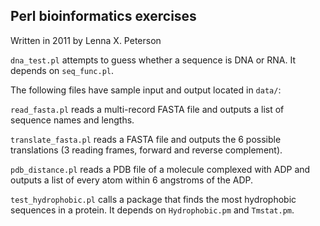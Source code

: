 ## Perl bioinformatics exercises ##

Written in 2011 by Lenna X. Peterson

`dna_test.pl` attempts to guess whether a sequence is DNA or RNA. It depends on `seq_func.pl`.

The following files have sample input and output located in `data/`:

`read_fasta.pl` reads a multi-record FASTA file and outputs a list of sequence names and lengths.

`translate_fasta.pl` reads a FASTA file and outputs the 6 possible translations (3 reading frames, forward and reverse complement).

`pdb_distance.pl` reads a PDB file of a molecule complexed with ADP and outputs a list of every atom within 6 angstroms of the ADP.

`test_hydrophobic.pl` calls a package that finds the most hydrophobic sequences in a protein. It depends on `Hydrophobic.pm` and `Tmstat.pm`.

